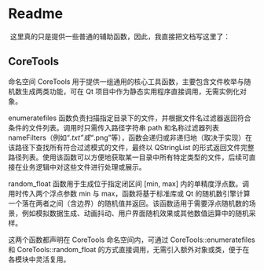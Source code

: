# Readme

​	这里真的只是提供一些普通的辅助函数，因此，我直接把文档写这里了：

## CoreTools

命名空间 CoreTools 用于提供一组通用的核心工具函数，主要包含文件枚举与随机数生成两类功能，可在 Qt 项目中作为静态实用程序直接调用，无需实例化对象。

enumeratefiles 函数负责扫描指定目录下的文件，并根据文件名过滤器返回符合条件的文件列表。调用时只需传入路径字符串 path 和名称过滤器列表 nameFilters（例如“*.txt”或“*.png”等），函数会递归或非递归地（取决于实现）在该路径下查找所有符合过滤模式的文件，最终以 QStringList 的形式返回文件完整路径列表。使用该函数可以方便地获取某一目录中所有特定类型的文件，后续可直接在业务逻辑中对这些文件进行处理或展示。

random_float 函数用于生成位于指定闭区间 [min, max] 内的单精度浮点数。调用时传入两个浮点参数 min 与 max，函数将基于标准库或 Qt 的随机数引擎计算一个落在两者之间（含边界）的随机值并返回。该函数适用于需要浮点随机数的场景，例如模拟数据生成、动画抖动、用户界面随机效果或其他数值运算中的随机采样。

这两个函数都声明在 CoreTools 命名空间内，可通过 CoreTools::enumeratefiles 和 CoreTools::random_float 的方式直接调用，无需引入额外对象或类，便于在各模块中灵活复用。